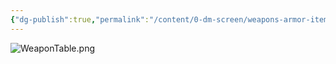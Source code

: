 ```yaml
---
{"dg-publish":true,"permalink":"/content/0-dm-screen/weapons-armor-items-spells/weapons/"}
---
```


![WeaponTable.png](/img/user/z_Assets/Screenshots/WeaponTable.png)